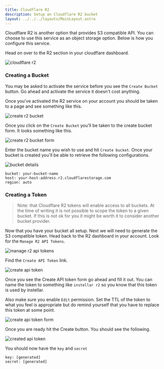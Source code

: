 ```yaml
---
title: Cloudflare R2
description: Setup an Cloudflare R2 bucket
layout: ../../../layouts/MainLayout.astro
---
```


Cloudflare R2 is another option that provides S3 compatible API. You can choose to use this service as an object storage option. Below is how you configure this service.

Head on over to the R2 section in your cloudflare dashboard.

![cloudflare r2](/assets/cloudflare/r2-button.png)

### Creating a Bucket

You may be asked to activate the service before you see the `Create Bucket` button. Go ahead and activate the service it doesn't cost anything.

Once you've activated the R2 service on your account you should be taken to a page and see something like this.

![create r2 bucket](/assets/cloudflare/create-bucket.png)

Once you click on the `Create Bucket` you'll be taken to the create bucket form. It looks something like this.

![create r2 bucket form](/assets/cloudflare/create-bucket-form.png)

Enter the bucket name you wish to use and hit `Create bucket`. Once your bucket is created you'll be able to retrieve the following configurations.

![bucket details](/assets/cloudflare/bucket-details.png)

```shell
bucket: your-bucket-name
host: your-host-address.r2.cloudflarestorage.com
region: auto
```

### Creating a Token

> Note: that Cloudflare R2 tokens will enable access to all buckets. At the time of writing it is not possible to scope the token to a given bucket. If this is not ok for you it might be worth it to consider another bucket provider.

Now that you have your bucket all setup. Next we will need to generate the S3 compatible token. Head back to the R2 dashboard in your account. Look for the `Manage R2 API Tokens`.

![manage r2 api tokens](/assets/cloudflare/manage-r2-api-tokens.png)

Find the `Create API Token` link.

![create api token](/assets/cloudflare/create-api-token.png)

Once you see the Create API token form go ahead and fill it out. You can name the token to something like `instellar r2` so you know that this token is used by instellar.

Also make sure you enable `Edit` permission. Set the TTL of the token to what you feel is appropriate but do remind yourself that you have to replace this token at some point.

![create api token form](/assets/cloudflare/r2-token-form.png)

Once you are ready hit the Create button. You should see the following.

![created api token](/assets/cloudflare/created-api-token.png)

You should now have the `key` and `secret`

```shell
key: [generated]
secret: [generated]
```
